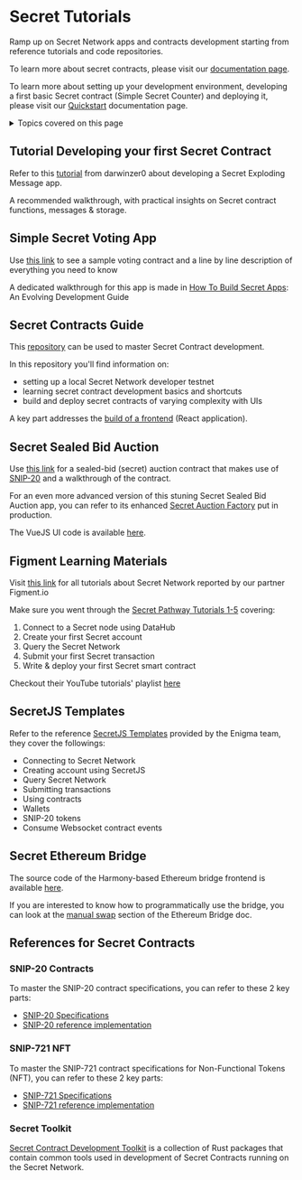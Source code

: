 # Secret Tutorials

Ramp up on Secret Network apps and contracts development starting from reference tutorials and code repositories.

To learn more about secret contracts, please visit our [documentation page](/dev/secret-contracts.html).

To learn more about setting up your development environment, developing a first basic Secret contract (Simple Secret Counter) and deploying it, please visit our [Quickstart](/dev/quickstart.html) documentation page.

<details>
  <summary>Topics covered on this page</summary>

  - Tutorials
    * [Tutorial Developing your first Secret Contract](#tutorial-developing-your-first-secret-contract) 
    * [Simple Secret Voting App](#simple-secret-voting-app)
    * [Secret Contracts Guide](#secret-contracts-guide)
    * [Secret Sealed Bid Auction](#secret-sealed-bid-auction)
    * [Figment Learning Materials](#figment-learning-materials)
    * [SecretJS Templates](#secretjs-templates)
    * [Secret Ethereum Bridge](#secret-ethereum-bridge)
    * [Secret References for Contracts](#secret-references-for-contracts) 
  
</details>


## Tutorial Developing your first Secret Contract
Refer to this [tutorial](https://github.com/darwinzer0/secret-contract-tutorials/tree/main/tutorial1) from darwinzer0 about developing a Secret Exploding Message app.

A recommended walkthrough, with practical insights on Secret contract functions, messages & storage.


## Simple Secret Voting App
Use [this link](https://github.com/enigmampc/SecretSimpleVote/blob/master/src/contract.rs) to see a sample voting contract and a line by line description of everything you need to know

A dedicated walkthrough for this app is made in [How To Build Secret Apps](https://scrt.network/blog/how-to-build-secret-apps/): An Evolving Development Guide


## Secret Contracts Guide
This [repository](https://github.com/enigmampc/secret-contracts-guide) can be used to master Secret Contract development.

In this repository you'll find information on:
- setting up a local Secret Network developer testnet
- learning secret contract development basics and shortcuts
- build and deploy secret contracts of varying complexity with UIs

A key part addresses the [build of a frontend](https://github.com/enigmampc/secret-contracts-guide/blob/master/building-a-frontend.md) (React application).
  

## Secret Sealed Bid Auction
Use [this link](https://github.com/baedrik/SCRT-sealed-bid-auction) for a sealed-bid (secret) auction contract that makes use of [SNIP-20](https://github.com/enigmampc/snip20-reference-impl) and a walkthrough of the contract.

For an even more advanced version of this stuning Secret Sealed Bid Auction app, you can refer to its enhanced [Secret Auction Factory](https://github.com/baedrik/secret-auction-factory) put in production.

The VueJS UI code is available [here](https://github.com/stakeordie/scrt-auction).


## Figment Learning Materials
Visit [this link](https://learn.figment.io/network-documentation/secret) for all tutorials about Secret Network reported by our partner Figment.io

Make sure you went through the [Secret Pathway Tutorials 1-5](https://learn.figment.io/network-documentation/secret/secret-pathway#secret-pathway-tutorials) covering:
1. Connect to a Secret node using DataHub
2. Create your first Secret account
3. Query the Secret Network
4. Submit your first Secret transaction
5. Write & deploy your first Secret smart contract

Checkout their YouTube tutorials' playlist [here](https://youtube.com/playlist?list=PLkgTdjgP1aUBZzU5BpYoa5WJx184d_f0k) 


## SecretJS Templates
Refer to the reference [SecretJS Templates](https://github.com/enigmampc/SecretJS-Templates) provided by the Enigma team, they cover the followings: 
- Connecting to Secret Network
- Creating account using SecretJS
- Query Secret Network
- Submitting transactions
- Using contracts
- Wallets
- SNIP-20 tokens
- Consume Websocket contract events


## Secret Ethereum Bridge
The source code of the Harmony-based Ethereum bridge frontend is available [here](https://github.com/enigmampc/EthereumBridgeFrontend).

If you are interested to know how to programmatically use the bridge, you can look at the [manual swap](https://github.com/enigmampc/EthereumBridge/#manual-swap) section of the Ethereum Bridge doc. 


## References for Secret Contracts
### SNIP-20 Contracts
To master the SNIP-20 contract specifications, you can refer to these 2 key parts:
- [SNIP-20 Specifications](https://github.com/SecretFoundation/SNIPs/blob/master/SNIP-20.md)
- [SNIP-20 reference implementation](https://github.com/enigmampc/snip20-reference-impl)

### SNIP-721 NFT
To master the SNIP-721 contract specifications for Non-Functional Tokens (NFT), you can refer to these 2 key parts:
- [SNIP-721 Specifications](https://github.com/SecretFoundation/SNIPs/blob/master/SNIP-721.md)
- [SNIP-721 reference implementation](https://github.com/baedrik/snip721-reference-impl)

### Secret Toolkit
[Secret Contract Development Toolkit](https://github.com/enigmampc/secret-toolkit) is a collection of Rust packages that contain common tools used in development of Secret Contracts running on the Secret Network.
